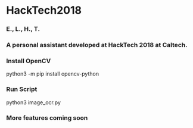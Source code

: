 # HackTech2018
### E., L., H., T.
### A personal assistant developed at HackTech 2018 at Caltech.

### Install OpenCV
python3 -m pip install opencv-python

### Run Script
python3 image_ocr.py

### More features coming soon
